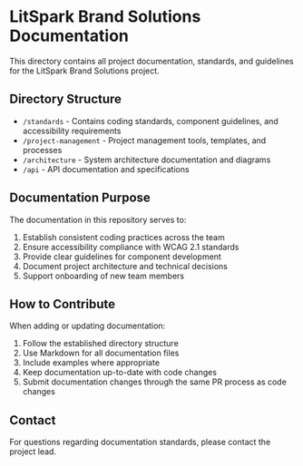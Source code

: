 # LitSpark Brand Solutions Documentation

This directory contains all project documentation, standards, and guidelines for the LitSpark Brand Solutions project.

## Directory Structure

- `/standards` - Contains coding standards, component guidelines, and accessibility requirements
- `/project-management` - Project management tools, templates, and processes
- `/architecture` - System architecture documentation and diagrams
- `/api` - API documentation and specifications

## Documentation Purpose

The documentation in this repository serves to:

1. Establish consistent coding practices across the team
2. Ensure accessibility compliance with WCAG 2.1 standards
3. Provide clear guidelines for component development
4. Document project architecture and technical decisions
5. Support onboarding of new team members

## How to Contribute

When adding or updating documentation:

1. Follow the established directory structure
2. Use Markdown for all documentation files
3. Include examples where appropriate
4. Keep documentation up-to-date with code changes
5. Submit documentation changes through the same PR process as code changes

## Contact

For questions regarding documentation standards, please contact the project lead.

